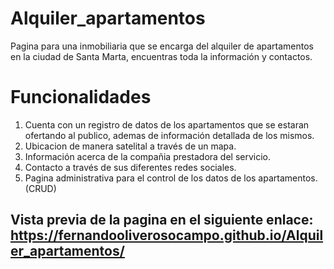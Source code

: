 # Alquiler_apartamentos
Pagina para una inmobiliaria que se encarga del alquiler de apartamentos en la ciudad de Santa Marta, encuentras toda la información y contactos.

# Funcionalidades
1. Cuenta con un registro de datos de los apartamentos que se estaran ofertando al publico, ademas de información detallada de los mismos.
2. Ubicacion de manera satelital a través de un mapa.
3. Información acerca de la compañia prestadora del servicio.
4. Contacto a través de sus diferentes redes sociales.
5. Pagina administrativa para el control de los datos de los apartamentos.(CRUD)

## Vista previa de la pagina en el siguiente enlace: https://fernandooliverosocampo.github.io/Alquiler_apartamentos/
